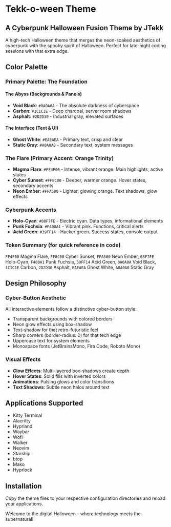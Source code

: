 # Tekk-o-ween Theme
## A Cyberpunk Halloween Fusion Theme by JTekk

A high-tech Halloween theme that merges the neon-soaked aesthetics of cyberpunk with the spooky spirit of Halloween. Perfect for late-night coding sessions with that extra edge.

## Color Palette

### Primary Palette: The Foundation

#### The Abyss (Backgrounds & Panels)
- **Void Black**: `#0A0A0A` - The absolute darkness of cyberspace
- **Carbon**: `#1C1C1E` - Deep charcoal, server room shadows  
- **Asphalt**: `#2D2D30` - Industrial gray, elevated surfaces

#### The Interface (Text & UI)
- **Ghost White**: `#EAEAEA` - Primary text, crisp and clear
- **Static Gray**: `#A0A0A0` - Secondary text, system messages

### The Flare (Primary Accent: Orange Trinity)
- **Magma Flare**: `#FF4F00` - Intense, vibrant orange. Main highlights, active states
- **Cyber Sunset**: `#FF8C00` - Deeper, warmer orange. Hover states, secondary accents
- **Neon Ember**: `#FFA500` - Lighter, glowing orange. Text shadows, glow effects

### Cyberpunk Accents
- **Holo-Cyan**: `#08F7FE` - Electric cyan. Data types, informational elements
- **Punk Fuchsia**: `#F400A1` - Vibrant pink. Functions, critical alerts
- **Acid Green**: `#39FF14` - Hacker green. Success states, console output

### Token Summary (for quick reference in code)
`FF4F00` Magma Flare, `FF8C00` Cyber Sunset, `FFA500` Neon Ember, `08F7FE` Holo-Cyan, `F400A1` Punk Fuchsia, `39FF14` Acid Green, `0A0A0A` Void Black, `1C1C1E` Carbon, `2D2D30` Asphalt, `EAEAEA` Ghost White, `A0A0A0` Static Gray

## Design Philosophy

### Cyber-Button Aesthetic
All interactive elements follow a distinctive cyber-button style:
- Transparent backgrounds with colored borders
- Neon glow effects using box-shadow
- Text-shadow for that retro-futuristic feel
- Sharp corners (border-radius: 0) for that tech edge
- Uppercase text for system elements
- Monospace fonts (JetBrainsMono, Fira Code, Roboto Mono)

### Visual Effects
- **Glow Effects**: Multi-layered box-shadows create depth
- **Hover States**: Solid fills with inverted colors
- **Animations**: Pulsing glows and color transitions
- **Text Shadows**: Subtle neon halos around text

## Applications Supported
- Kitty Terminal
- Alacritty
- Hyprland
- Waybar
- Wofi
- Walker
- Neovim
- Starship
- btop
- Mako
- Hyprlock

## Installation
Copy the theme files to your respective configuration directories and reload your applications.

Welcome to the digital Halloween - where technology meets the supernatural!